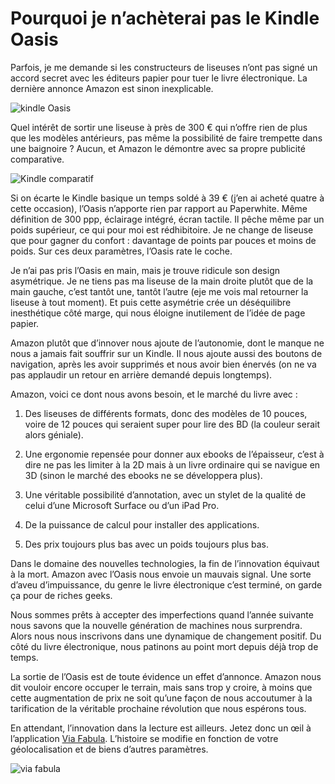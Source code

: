 # Pourquoi je n’achèterai pas le Kindle Oasis

Parfois, je me demande si les constructeurs de liseuses n’ont pas signé un accord secret avec les éditeurs papier pour tuer le livre électronique. La dernière annonce Amazon est sinon inexplicable.<span id="more-43872"></span>

![kindle Oasis](https://tcrouzet.com/images_tc/2016/04/kindle1.jpg)

Quel intérêt de sortir une liseuse à près de 300 € qui n’offre rien de plus que les modèles antérieurs, pas même la possibilité de faire trempette dans une baignoire ? Aucun, et Amazon le démontre avec sa propre publicité comparative.

![Kindle comparatif](https://tcrouzet.com/images_tc/2016/04/kindle2.png)

Si on écarte le Kindle basique un temps soldé à 39 € (j’en ai acheté quatre à cette occasion), l’Oasis n’apporte rien par rapport au Paperwhite. Même définition de 300 ppp, éclairage intégré, écran tactile. Il pêche même par un poids supérieur, ce qui pour moi est rédhibitoire. Je ne change de liseuse que pour gagner du confort : davantage de points par pouces et moins de poids. Sur ces deux paramètres, l’Oasis rate le coche.

Je n’ai pas pris l’Oasis en main, mais je trouve ridicule son design asymétrique. Je ne tiens pas ma liseuse de la main droite plutôt que de la main gauche, c’est tantôt une, tantôt l’autre (eje me vois mal retourner la liseuse à tout moment). Et puis cette asymétrie crée un déséquilibre inesthétique côté marge, qui nous éloigne inutilement de l’idée de page papier.

Amazon plutôt que d’innover nous ajoute de l’autonomie, dont le manque ne nous a jamais fait souffrir sur un Kindle. Il nous ajoute aussi des boutons de navigation, après les avoir supprimés et nous avoir bien énervés (on ne va pas applaudir un retour en arrière demandé depuis longtemps).

Amazon, voici ce dont nous avons besoin, et le marché du livre avec :

1. Des liseuses de différents formats, donc des modèles de 10 pouces, voire de 12 pouces qui seraient super pour lire des BD (la couleur serait alors géniale).

2. Une ergonomie repensée pour donner aux ebooks de l’épaisseur, c’est à dire ne pas les limiter à la 2D mais à un livre ordinaire qui se navigue en 3D (sinon le marché des ebooks ne se développera plus).

3. Une véritable possibilité d’annotation, avec un stylet de la qualité de celui d’une Microsoft Surface ou d’un iPad Pro.

4. De la puissance de calcul pour installer des applications.

5. Des prix toujours plus bas avec un poids toujours plus bas.

Dans le domaine des nouvelles technologies, la fin de l’innovation équivaut à la mort. Amazon avec l’Oasis nous envoie un mauvais signal. Une sorte d’aveu d’impuissance, du genre le livre électronique c’est terminé, on garde ça pour de riches geeks.

Nous sommes prêts à accepter des imperfections quand l’année suivante nous savons que la nouvelle génération de machines nous surprendra. Alors nous nous inscrivons dans une dynamique de changement positif. Du côté du livre électronique, nous patinons au point mort depuis déjà trop de temps.

La sortie de l’Oasis est de toute évidence un effet d’annonce. Amazon nous dit vouloir encore occuper le terrain, mais sans trop y croire, à moins que cette augmentation de prix ne soit qu’une façon de nous accoutumer à la tarification de la véritable prochaine révolution que nous espérons tous.

En attendant, l’innovation dans la lecture est ailleurs. Jetez donc un œil à l’application [Via Fabula](http://www.viafabula.com/blog/reader/). L’histoire se modifie en fonction de votre géolocalisation et de biens d’autres paramètres.

![via fabula](https://tcrouzet.com/images_tc/2016/04/viafabula.jpg)